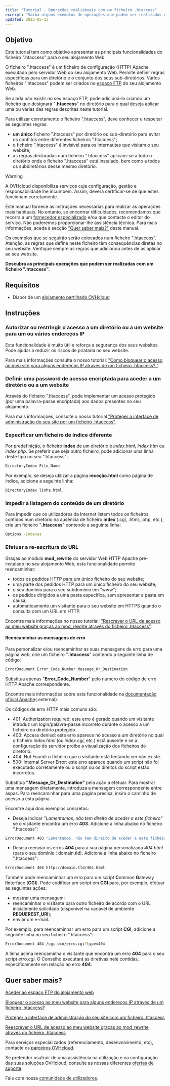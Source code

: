 ```yaml
---
title: "Tutorial - Operações realizáveis com um ficheiro .htaccess"
excerpt: "Saiba alguns exemplos de operações que podem ser realizadas com um ficheiro .htaccess"
updated: 2023-05-23
---
```


## Objetivo

Este tutorial tem como objetivo apresentar as principais funcionalidades do ficheiro ".htaccess" para o seu alojamento Web.

O ficheiro ".htaccess" é um ficheiro de configuração (HTTP) Apache executado pelo servidor Web do seu alojamento Web. Permite definir regras específicas para um diretório e o conjunto dos seus sub-diretórios. Vários ficheiros ".htaccess" podem ser criados no [espaço FTP](/pages/web_cloud/web_hosting/ftp_connection) do seu alojamento Web. 

Se ainda não existir no seu espaço FTP, pode adicioná-lo criando um ficheiro que designará "**.htaccess**" no diretório para o qual deseja aplicar uma ou várias das regras descritas neste tutorial.

Para utilizar corretamente o ficheiro ".htaccess", deve conhecer e respeitar as seguintes regras: 

- **um único** ficheiro ".htaccess" por diretório ou sub-diretório para evitar os conflitos entre diferentes ficheiros ".htaccess";
- o ficheiro ".htaccess" é invisível para os internautas que visitam o seu website;
- as regras declaradas num ficheiro ".htaccess" aplicam-se a todo o diretório onde o ficheiro ".htaccess" está instalado, bem como a todos os subdiretórios desse mesmo diretório.

> [!warning]
>
> A OVHcloud disponibiliza serviços cuja configuração, gestão e responsabilidade lhe incumbem. Assim, deverá certificar-se de que estes funcionam corretamente.
> 
> Este manual fornece as instruções necessárias para realizar as operações mais habituais. No entanto, se encontrar dificuldades, recomendamos que recorra a um [fornecedor especializado](/links/partner) e/ou que contacte o editor do serviço. Não poderemos proporcionar-lhe assistência técnica. Para mais informações, aceda à secção ["Quer saber mais?"](#go-further) deste manual.
>
> Os exemplos que se seguirão serão colocados num ficheiro ".htaccess". Atenção, as regras que define neste ficheiro têm consequências diretas no seu website. Verifique sempre as regras que adicionou antes de as aplicar ao seu website. 
> 

**Descubra as principais operações que podem ser realizadas com um ficheiro ".htaccess".**

## Requisitos

- Dispor de um [alojamento partilhado OVHcloud](/links/web/hosting)

## Instruções

### Autorizar ou restringir o acesso a um diretório ou a um website para um ou vários endereços IP

Esta funcionalidade é muito útil e reforça a segurança dos seus websites. Pode ajudar a reduzir os riscos de pirataria no seu website.

Para mais informações consulte o nosso tutorial: ["Como bloquear o acesso ao meu site para alguns endereços IP através de um ficheiro .htaccess? "](/pages/web_cloud/web_hosting/htaccess_how_to_block_a_specific_ip_address_from_accessing_your_website).

### Definir uma password de acesso encriptada para aceder a um diretório ou a um website

Através do ficheiro ".htaccess", pode implementar um acesso protegido (por uma palavra-passe encriptada) aos dados presentes no seu alojamento.

Para mais informações, consulte o nosso tutorial ["Proteger a interface de administração do seu site por um ficheiro .htaccess"](/pages/web_cloud/web_hosting/htaccess_protect_directory_by_password).

### Especificar um ficheiro de índice diferente

Por predefinição, o ficheiro **index** de um diretório é *index.html*, *index.htm* ou *index.php*. Se preferir que seja outro ficheiro, pode adicionar uma linha deste tipo no seu ".htaccess":

```bash
DirectoryIndex File_Name
```

Por exemplo, se deseja utilizar a página **receção.html** como página de índice, adicione a seguinte linha:

```bash
DirectoryIndex linha.html
```

### Impedir a listagem do conteúdo de um diretório

Para impedir que os utilizadores da Internet listem todos os ficheiros contidos num diretório na ausência de ficheiro **index** (.cgi, .html, .php, etc.), crie um ficheiro "**.htaccess**" contendo a seguinte linha:

```bash
Options -Indexes
```

### Efetuar a re-escritura do URL

Graças ao módulo **mod_rewrite** do servidor Web HTTP Apache pré-instalado no seu alojamento Web, esta funcionalidade permite reencaminhar:

- todos os pedidos HTTP para um único ficheiro do seu website;
- uma parte dos pedidos HTTP para um único ficheiro do seu website;
- o seu domínio para o seu subdomínio em "www";
- os pedidos dirigidos a uma pasta específica, sem apresentar a pasta em causa;
- automaticamente um visitante para o seu website em HTTPS quando o consulta com um URL em HTTP.

Encontre mais informações no nosso tutorial: ["Rescrever o URL de acesso ao meu website graças ao mod_rewrite através do ficheiro .htaccess"](/pages/web_cloud/web_hosting/htaccess_url_rewriting_using_mod_rewrite).

#### Reencaminhar as mensagens de erro

Para personalizar e/ou reencaminhar as suas mensagens de erro para uma página web, crie um ficheiro "**.htaccess**" contendo a seguinte linha de código:

```bash
ErrorDocument Error_Code_Number Message_Or_Destination
```

Substitua apenas "**Error_Code_Number**" pelo número do código de erro HTTP Apache correspondente. 

Encontre mais informações sobre esta funcionalidade na [documentação oficial Apache](https://httpd.apache.org/docs/trunk/en/custom-error.htmll){.external}.

Os códigos de erro HTTP mais comuns são:

- 401: Authorization required: este erro é gerado quando um visitante introduz um login/palavra-passe incorreto durante o acesso a um ficheiro ou diretório protegido.
- 403: Access denied: este erro aparece no acesso a um diretório no qual o ficheiro *index.html* (ou *index.cgi*, etc.) está ausente e se a configuração do servidor proíbe a visualização dos ficheiros do diretório.
- 404: Not Found: o ficheiro que o visitante está tentando ver não existe.
- 500: Internal Server Error: este erro aparece quando um script não foi executado corretamente ou o script ou os direitos do script estão incorretos.

Substitua **"Message_Or_Destination"** pela ação a efetuar. Para mostrar uma mensagem diretamente, introduza a mensagem correspondente entre aspas. Para reencaminhar para uma página precisa, insira o caminho de acesso a esta página. 

Encontre aqui dois exemplos concretos:

- Deseja indicar *"Lamentamos, não tem direito de aceder a este ficheiro"* se o visitante encontra um erro **403**. Adicione a linha abaixo no ficheiro ".htaccess":

```bash
ErrorDocument 403 "Lamentamos, não tem direito de aceder a este ficheiror"
```

- Deseja reenviar os erros **404** para a sua página personalizada *404.html* (para o seu domínio : domain.tld). Adicione a linha abaixo no ficheiro ".htaccess":

```bash
ErrorDocument 404 http://domain.tld/404.html
```

Também pode reencaminhar um erro para um script **C**ommon **G**ateway **I**Interface (**CGI**). Pode codificar um script em **CGI** para, por exemplo, efetuar as seguintes ações:
 
- mostrar uma mensagem;
- reencaminhar o visitante para outro ficheiro de acordo com o URL inicialmente solicitado (disponível na variável de ambiente **REQUEREST_URI**);
- enviar um e-mail.

Por exemplo, para reencaminhar um erro para um script **CGI**, adicione a seguinte linha no seu ficheiro ".htaccess":

```bash
ErrorDocument 404 /cgi-bin/erro.cgi?type=404
```

A linha acima reencaminha o visitante que encontra um erro **404** para o seu script *erro.cgi*. O Conselho executará as diretivas nele contidas, especificamente em relação ao erro **404**.

## Quer saber mais? <a name="go-further"></a>

[Aceder ao espaço FTP do alojamento web](/pages/web_cloud/web_hosting/ftp_connection)

[Bloquear o acesso ao meu website para alguns endereços IP através de um ficheiro .htaccess?](/pages/web_cloud/web_hosting/htaccess_how_to_block_a_specific_ip_address_from_accessing_your_website)

[Proteger a interface de administração do seu site com um ficheiro .htaccess](/pages/web_cloud/web_hosting/htaccess_protect_directory_by_password)

[Reescrever o URL de acesso ao meu website graças ao mod_rewrite através do ficheiro .htaccess](/pages/web_cloud/web_hosting/htaccess_url_rewriting_using_mod_rewrite)

Para serviços especializados (referenciamento, desenvolvimento, etc), contacte os [parceiros OVHcloud](/links/partner).

Se pretender usufruir de uma assistência na utilização e na configuração das suas soluções OVHcloud, consulte as nossas diferentes [ofertas de suporte](/links/support).

Fale com nossa [comunidade de utilizadores](/links/community). 